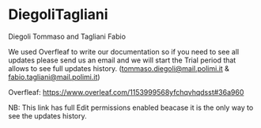 # DiegoliTagliani

Diegoli Tommaso and Tagliani Fabio

We used Overfleaf to write our documentation so if you need to see all updates please send us an email and we will start the Trial period that allows to see full updates history.
(tommaso.diegoli@mail.polimi.it & fabio.tagliani@mail.polimi.it)

Overfleaf: https://www.overleaf.com/1153999568yfchqvhqdsst#36a960

NB: This link has full Edit permissions enabled beacase it is the only way to see the updates history. 

